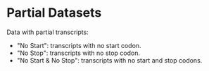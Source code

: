 Partial Datasets
================

Data with partial transcripts:
- "No Start": transcripts with no start codon.
- "No Stop": transcripts with no stop codon.
- "No Start & No Stop": transcripts with no start and stop codons.
